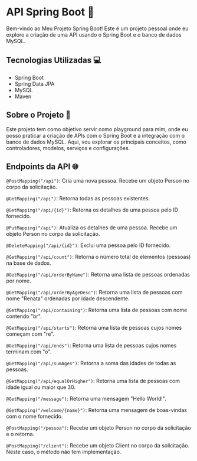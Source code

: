 # API Spring Boot 🌱

Bem-vindo ao Meu Projeto Spring Boot! Este é um projeto pessoal onde eu exploro a criação de uma API usando o Spring Boot e o banco de dados MySQL.

## Tecnologias Utilizadas 💻

- Spring Boot
- Spring Data JPA
- MySQL
- Maven

## Sobre o Projeto 📖

Este projeto tem como objetivo servir como playground para mim, onde eu posso praticar a criação de APIs com o Spring Boot e a integração com o banco de dados MySQL. Aqui, vou explorar os principais conceitos, como controladores, modelos, serviços e configurações.

## Endpoints da API 🌐

`@PostMapping("/api")`: Cria uma nova pessoa. Recebe um objeto Person no corpo da solicitação.

`@GetMapping("/api")`: Retorna todas as pessoas existentes.

`@GetMapping("/api/{id}")`: Retorna os detalhes de uma pessoa pelo ID fornecido.

`@PutMapping("/api")`: Atualiza os detalhes de uma pessoa. Recebe um objeto Person no corpo da solicitação.

`@DeleteMapping("/api/{id}")`: Exclui uma pessoa pelo ID fornecido.

`@GetMapping("/api/count")`: Retorna o número total de elementos (pessoas) na base de dados.

`@GetMapping("/api/orderByName")`: Retorna uma lista de pessoas ordenadas por nome.

`@GetMapping("/api/orderByAgeDesc")`: Retorna uma lista de pessoas com nome "Renata" ordenadas por idade descendente.

`@GetMapping("/api/containing")`: Retorna uma lista de pessoas com nome contendo "br".

`@GetMapping("/api/starts")`: Retorna uma lista de pessoas cujos nomes começam com "re".

`@GetMapping("/api/ends")`: Retorna uma lista de pessoas cujos nomes terminam com "o".

`@GetMapping("/api/sumAges")`: Retorna a soma das idades de todas as pessoas.

`@GetMapping("/api/equalOrHigher")`: Retorna uma lista de pessoas com idade igual ou maior que 30.

`@GetMapping("/message")`: Retorna uma mensagem "Hello World!".

`@GetMapping("/welcome/{name}")`: Retorna uma mensagem de boas-vindas com o nome fornecido.

`@PostMapping("/pessoa")`: Recebe um objeto Person no corpo da solicitação e o retorna.

`@PostMapping("/client")`: Recebe um objeto Client no corpo da solicitação. Neste caso, o método não tem implementação.


